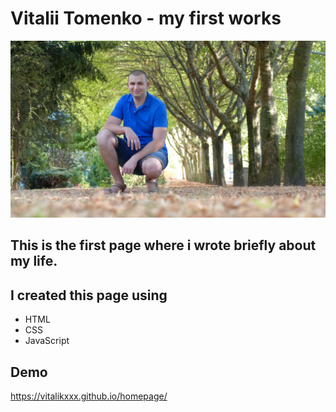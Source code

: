 # Vitalii Tomenko - my first works

![Vitalii](images/Vitalii.jpeg)
## This is the first page where i wrote briefly about my life.
## I created this page using
- HTML
- CSS
- JavaScript

## Demo

https://vitalikxxx.github.io/homepage/


